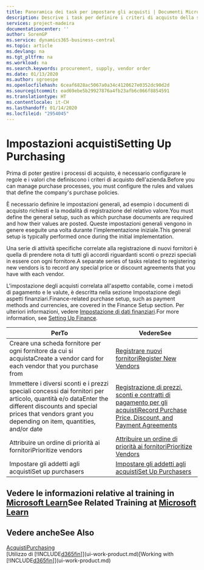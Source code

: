 ```yaml
---
title: Panoramica dei task per impostare gli acquisti | Documenti Microsoft
description: Descrive i task per definire i criteri di acquisto della società e impostare i processi di acquisto.
services: project-madeira
documentationcenter: ''
author: SorenGP
ms.service: dynamics365-business-central
ms.topic: article
ms.devlang: na
ms.tgt_pltfrm: na
ms.workload: na
ms.search.keywords: procurement, supply, vendor order
ms.date: 01/13/2020
ms.author: sgroespe
ms.openlocfilehash: 6ceaf6828ac5067a0a34c4120627e0352dc90d2d
ms.sourcegitcommit: ead69ebe5b29927876a4fb23afb6c066f8854591
ms.translationtype: HT
ms.contentlocale: it-CH
ms.lasthandoff: 01/14/2020
ms.locfileid: "2954045"
---
```

# <a name="setting-up-purchasing"></a><span data-ttu-id="31efa-103">Impostazioni acquisti</span><span class="sxs-lookup"><span data-stu-id="31efa-103">Setting Up Purchasing</span></span>
<span data-ttu-id="31efa-104">Prima di poter gestire i processi di acquisto, è necessario configurare le regole e i valori che definiscono i criteri di acquisto dell'azienda.</span><span class="sxs-lookup"><span data-stu-id="31efa-104">Before you can manage purchase processes, you must configure the rules and values that define the company's purchase policies.</span></span>

<span data-ttu-id="31efa-105">È necessario definire le impostazioni generali, ad esempio i documenti di acquisto richiesti e la modalità di registrazione del relativo valore.</span><span class="sxs-lookup"><span data-stu-id="31efa-105">You must define the general setup, such as which purchase documents are required and how their values are posted.</span></span> <span data-ttu-id="31efa-106">Queste impostazioni generali vengono in genere eseguite una volta durante l'implementazione iniziale.</span><span class="sxs-lookup"><span data-stu-id="31efa-106">This general setup is typically performed once during the initial implementation.</span></span>

<span data-ttu-id="31efa-107">Una serie di attività specifiche correlate alla registrazione di nuovi fornitori è quella di prendere nota di tutti gli accordi riguardanti sconti o prezzi speciali in essere con ogni fornitore.</span><span class="sxs-lookup"><span data-stu-id="31efa-107">A separate series of tasks related to registering new vendors is to record any special price or discount agreements that you have with each vendor.</span></span>

<span data-ttu-id="31efa-108">L'impostazione degli acquisti correlata all'aspetto contabile, come i metodi di pagamento e le valute, è descritta nella sezione Impostazione degli aspetti finanziari.</span><span class="sxs-lookup"><span data-stu-id="31efa-108">Finance-related purchase setup, such as payment methods and currencies, are covered in the Finance Setup section.</span></span> <span data-ttu-id="31efa-109">Per ulteriori informazioni, vedere [Impostazione di dati finanziari](finance-setup-finance.md).</span><span class="sxs-lookup"><span data-stu-id="31efa-109">For more information, see [Setting Up Finance](finance-setup-finance.md).</span></span>

| <span data-ttu-id="31efa-110">Per</span><span class="sxs-lookup"><span data-stu-id="31efa-110">To</span></span> | <span data-ttu-id="31efa-111">Vedere</span><span class="sxs-lookup"><span data-stu-id="31efa-111">See</span></span> |
| --- | --- |
| <span data-ttu-id="31efa-112">Creare una scheda fornitore per ogni fornitore da cui si acquista</span><span class="sxs-lookup"><span data-stu-id="31efa-112">Create a vendor card for each vendor that you purchase from</span></span>|[<span data-ttu-id="31efa-113">Registrare nuovi fornitori</span><span class="sxs-lookup"><span data-stu-id="31efa-113">Register New Vendors</span></span>](purchasing-how-register-new-vendors.md) |
| <span data-ttu-id="31efa-114">Immettere i diversi sconti e i prezzi speciali concessi dai fornitori per articolo, quantità e/o data</span><span class="sxs-lookup"><span data-stu-id="31efa-114">Enter the different discounts and special prices that vendors grant you depending on item, quantities, and/or date</span></span> |[<span data-ttu-id="31efa-115">Registrazione di prezzi, sconti e contratti di pagamento per gli acquisti</span><span class="sxs-lookup"><span data-stu-id="31efa-115">Record Purchase Price, Discount, and Payment Agreements</span></span>](purchasing-how-record-purchase-price-discount-payment-agreements.md) |
| <span data-ttu-id="31efa-116">Attribuire un ordine di priorità ai fornitori</span><span class="sxs-lookup"><span data-stu-id="31efa-116">Prioritize vendors</span></span> |[<span data-ttu-id="31efa-117">Attribuire un ordine di priorità ai fornitori</span><span class="sxs-lookup"><span data-stu-id="31efa-117">Prioritize Vendors</span></span>](purchasing-how-prioritize-vendors.md) |
| <span data-ttu-id="31efa-118">Impostare gli addetti agli acquisti</span><span class="sxs-lookup"><span data-stu-id="31efa-118">Set up purchasers</span></span> |[<span data-ttu-id="31efa-119">Impostare gli addetti agli acquisti</span><span class="sxs-lookup"><span data-stu-id="31efa-119">Set Up Purchasers</span></span>](purchasing-how-setup-purchasers.md) |

## <a name="see-related-training-at-microsoft-learnlearnmodulestrade-get-started-dynamics-365-business-central"></a><span data-ttu-id="31efa-120">Vedere le informazioni relative al training in [Microsoft Learn](/learn/modules/trade-get-started-dynamics-365-business-central/)</span><span class="sxs-lookup"><span data-stu-id="31efa-120">See Related Training at [Microsoft Learn](/learn/modules/trade-get-started-dynamics-365-business-central/)</span></span>

## <a name="see-also"></a><span data-ttu-id="31efa-121">Vedere anche</span><span class="sxs-lookup"><span data-stu-id="31efa-121">See Also</span></span>
[<span data-ttu-id="31efa-122">Acquisti</span><span class="sxs-lookup"><span data-stu-id="31efa-122">Purchasing</span></span>](purchasing-manage-purchasing.md)  
<span data-ttu-id="31efa-123">[Utilizzo di [!INCLUDE[d365fin](includes/d365fin_md.md)]](ui-work-product.md)</span><span class="sxs-lookup"><span data-stu-id="31efa-123">[Working with [!INCLUDE[d365fin](includes/d365fin_md.md)]](ui-work-product.md)</span></span>

